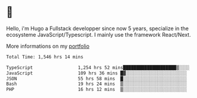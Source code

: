 # 👋 

Hello, i'm Hugo a Fullstack developper since now 5 years, specialize in the ecosysteme JavaScript/Typescript. I mainly use the framework React/Next.

More informations on my [portfolio](https://hcampos.fr)

<!--START_SECTION:waka-->

```txt
Total Time: 1,546 hrs 14 mins

TypeScript                 1,254 hrs 52 mins████████████████████▒░░░░   81.16 %
JavaScript                 109 hrs 36 mins █▓░░░░░░░░░░░░░░░░░░░░░░░   07.09 %
JSON                       55 hrs 58 mins  █░░░░░░░░░░░░░░░░░░░░░░░░   03.62 %
Bash                       19 hrs 24 mins  ▒░░░░░░░░░░░░░░░░░░░░░░░░   01.25 %
PHP                        16 hrs 12 mins  ▒░░░░░░░░░░░░░░░░░░░░░░░░   01.05 %
```

<!--END_SECTION:waka-->
